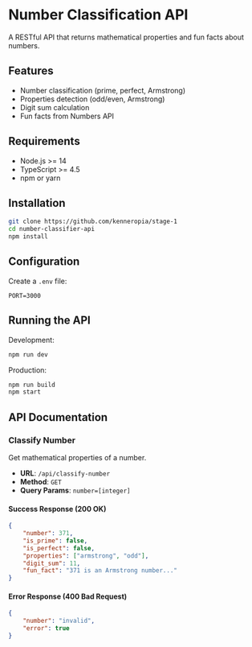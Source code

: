 # Number Classification API

A RESTful API that returns mathematical properties and fun facts about numbers.

## Features

- Number classification (prime, perfect, Armstrong)
- Properties detection (odd/even, Armstrong)
- Digit sum calculation
- Fun facts from Numbers API

## Requirements

- Node.js >= 14
- TypeScript >= 4.5
- npm or yarn

## Installation

```bash
git clone https://github.com/kenneropia/stage-1
cd number-classifier-api
npm install
```

## Configuration

Create a `.env` file:
```
PORT=3000
```

## Running the API

Development:
```bash
npm run dev
```

Production:
```bash
npm run build
npm start
```

## API Documentation

### Classify Number

Get mathematical properties of a number.

- **URL**: `/api/classify-number`
- **Method**: `GET`
- **Query Params**: `number=[integer]`

#### Success Response (200 OK)

```json
{
    "number": 371,
    "is_prime": false,
    "is_perfect": false,
    "properties": ["armstrong", "odd"],
    "digit_sum": 11,
    "fun_fact": "371 is an Armstrong number..."
}
```

#### Error Response (400 Bad Request)

```json
{
    "number": "invalid",
    "error": true
}
```

 